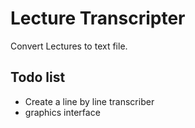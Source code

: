 # Lecture Transcripter
Convert Lectures to text file.

## Todo list 

* Create a line by line transcriber 
* graphics interface 


